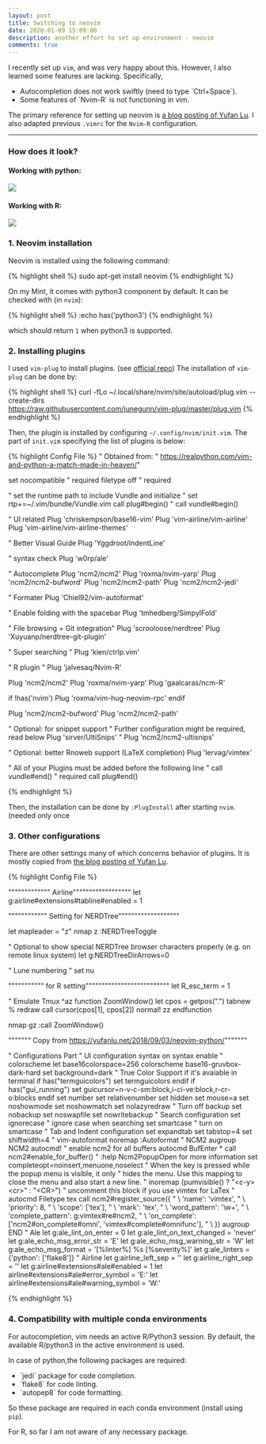 ```yaml
---
layout: post
title: Switching to neovim
date: 2020-01-09 15:09:00
description: another effort to set up environment - neovim
comments: true
---
```



I recently set up `vim`, and was very happy about this.
However, I also learned some features are lacking. Specifically,

<ul>
   <li> Autocompletion does not work swiftly (need to type `Ctrl+Space`). </li>
   <li> Some features of `Nvim-R` is not functioning in vim. </li>
</ul>

The primary reference for setting up neovim is <a href="https://yufanlu.net/2018/09/03/neovim-python/">a blog posting of Yufan Lu</a>.
I also adapted previous `.vimrc` for the `Nvim-R` configuration.


<hr>

<h3> How does it look? </h3>

<h4> Working with python: </h4>
<img src="{{site.baseurl}}/assets/img/render1578870821062.gif">

<h4> Working with R: </h4>
<img src="{{site.baseurl}}/assets/img/render1578871944214.gif">



<h3> 1. Neovim installation </h3>

Neovim is installed using the following command:

{% highlight shell %}
sudo apt-get install neovim
{% endhighlight %}

On my Mint, it comes with python3 component by default.
It can be checked with (in `nvim`):

{% highlight shell %}
:echo has('python3')
{% endhighlight %}

which should return `1` when python3 is supported.


<h3> 2. Installing plugins </h3>

I used `vim-plug` to install plugins. (see <a href="https://github.com/junegunn/vim-plug">official repo</a>)
The installation of `vim-plug` can be done by:

{% highlight shell %}
curl -fLo ~/.local/share/nvim/site/autoload/plug.vim --create-dirs \
    https://raw.githubusercontent.com/junegunn/vim-plug/master/plug.vim
{% endhighlight %}


Then, the plugin is installed by configuring `~/.config/nvim/init.vim`.
The part of `init.vim` specifying the list of plugins is below:

{% highlight Config File %}
" Obtained from:
" https://realpython.com/vim-and-python-a-match-made-in-heaven/"


set nocompatible              " required
filetype off                  " required

" set the runtime path to include Vundle and initialize
" set rtp+=~/.vim/bundle/Vundle.vim
call plug#begin()
" call vundle#begin()


" UI related
Plug 'chriskempson/base16-vim'
Plug 'vim-airline/vim-airline'
Plug 'vim-airline/vim-airline-themes'

" Better Visual Guide
Plug 'Yggdroot/indentLine'

" syntax check
Plug 'w0rp/ale'
  
" Autocomplete
Plug 'ncm2/ncm2'
Plug 'roxma/nvim-yarp'
Plug 'ncm2/ncm2-bufword'
Plug 'ncm2/ncm2-path'
Plug 'ncm2/ncm2-jedi'
  
" Formater
Plug 'Chiel92/vim-autoformat'

" Enable folding with the spacebar
Plug 'tmhedberg/SimpylFold'

" File browsing + Git integration"
Plug 'scrooloose/nerdtree'
Plug 'Xuyuanp/nerdtree-git-plugin'

" Super searching "
Plug 'kien/ctrlp.vim'


" R plugin "
Plug 'jalvesaq/Nvim-R'

Plug 'ncm2/ncm2'
Plug 'roxma/nvim-yarp'
Plug 'gaalcaras/ncm-R'

if !has('nvim')
    Plug 'roxma/vim-hug-neovim-rpc'
endif

Plug 'ncm2/ncm2-bufword'
Plug 'ncm2/ncm2-path'

" Optional: for snippet support
" Further configuration might be required, read below
Plug 'sirver/UltiSnips'
" Plug 'ncm2/ncm2-ultisnips'

" Optional: better Rnoweb support (LaTeX completion)
Plug 'lervag/vimtex'



" All of your Plugins must be added before the following line
" call vundle#end()            " required
call plug#end()

{% endhighlight %}

Then, the installation can be done by `:PlugInstall` after starting `nvim`. (needed only once
<h3> 3. Other configurations </h3>

There are other settings many of which concerns behavior of plugins.
It is mostly copied from <a href="https://yufanlu.net/2018/09/03/neovim-python/">the blog posting of Yufan Lu</a>.

{% highlight Config File %}

""""""""""""" Airline""""""""""""""""""
let g:airline#extensions#tabline#enabled = 1


"""""""""""" Setting for NERDTree"""""""""""""""""""

let mapleader = "z"
nmap <leader>z :NERDTreeToggle<cr>

" Optional to show special NERDTree browser characters properly (e.g. on remote linux system) 
let g:NERDTreeDirArrows=0


" Lune numbering "
set nu


""""""""""" for R setting""""""""""""""""""""""""""
let R_esc_term = 1

" Emulate Tmux ^az
function ZoomWindow()
  let cpos = getpos(".")
  tabnew %
  redraw
  call cursor(cpos[1], cpos[2])
  normal! zz
endfunction
    
nmap gz :call ZoomWindow()<CR>


""""""" Copy from https://yufanlu.net/2018/09/03/neovim-python/"""""""

" Configurations Part
" UI configuration
syntax on
syntax enable
" colorscheme
let base16colorspace=256
colorscheme base16-gruvbox-dark-hard
set background=dark
" True Color Support if it's avaiable in terminal
if has("termguicolors")
    set termguicolors
endif
if has("gui_running")
  set guicursor=n-v-c-sm:block,i-ci-ve:block,r-cr-o:blocks
endif
set number
set relativenumber
set hidden
set mouse=a
set noshowmode
set noshowmatch
set nolazyredraw
" Turn off backup
set nobackup
set noswapfile
set nowritebackup
" Search configuration
set ignorecase                    " ignore case when searching
set smartcase                     " turn on smartcase
" Tab and Indent configuration
set expandtab
set tabstop=4
set shiftwidth=4
" vim-autoformat
noremap <F3> :Autoformat<CR>
" NCM2
augroup NCM2
  autocmd!
  " enable ncm2 for all buffers
  autocmd BufEnter * call ncm2#enable_for_buffer()
  " :help Ncm2PopupOpen for more information
  set completeopt=noinsert,menuone,noselect
  " When the <Enter> key is pressed while the popup menu is visible, it only
  " hides the menu. Use this mapping to close the menu and also start a new line.
  " inoremap <expr> <CR> (pumvisible() ? "\<c-y>\<cr>" : "\<CR>")
  " uncomment this block if you use vimtex for LaTex
  " autocmd Filetype tex call ncm2#register_source({
  "           \ 'name': 'vimtex',
  "           \ 'priority': 8,
  "           \ 'scope': ['tex'],
  "           \ 'mark': 'tex',
  "           \ 'word_pattern': '\w+',
  "           \ 'complete_pattern': g:vimtex#re#ncm2,
  "           \ 'on_complete': ['ncm2#on_complete#omni', 'vimtex#complete#omnifunc'],
  "           \ })
augroup END
" Ale
let g:ale_lint_on_enter = 0
let g:ale_lint_on_text_changed = 'never'
let g:ale_echo_msg_error_str = 'E'
let g:ale_echo_msg_warning_str = 'W'
let g:ale_echo_msg_format = '[%linter%] %s [%severity%]'
let g:ale_linters = {'python': ['flake8']}
" Airline
let g:airline_left_sep  = ''
let g:airline_right_sep = ''
let g:airline#extensions#ale#enabled = 1
let airline#extensions#ale#error_symbol = 'E:'
let airline#extensions#ale#warning_symbol = 'W:'

{% endhighlight %}

<h3> 4. Compatibility with multiple conda environments </h3>

For autocompletion, vim needs an active R/Python3 session.
By default, the available R/python3 in the active environment is used.

In case of python,the following packages are required:
<ul>
   <li> `jedi` package for code completion. </li>
   <li> `flake8` for code linting. </li>
   <li> `autopep8` for code formatting. </li>
</ul>

So these package are required in each conda environment (install using `pip`).

For R, so far I am not aware of any necessary package.


